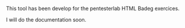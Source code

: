This tool has been develop for the pentesterlab HTML Badeg exercices. 

I will do the documentation soon. 